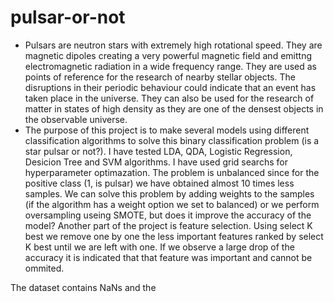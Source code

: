 # pulsar-or-not
* Pulsars are neutron stars with extremely high rotational speed. They are magnetic dipoles creating a very powerful magnetic field and emittng electromagnetic radiation in a wide frequency range. They are used as points of
reference for the research of nearby stellar objects. The disruptions in their periodic behaviour could indicate that an event has taken place in the universe. They can also be used for the research of matter in states of 
high density as they are one of the densest objects in the observable universe.
* The purpose of this project is to make several models using different classification algorithms to solve this binary classification problem (is a star pulsar or not?). I have tested LDA, QDA, Logistic Regression, Desicion
Tree and SVM algorithms. I have used grid searchs for hyperparameter optimazation. The problem is unbalanced since for the positive class (1, is pulsar) we have obtained almost 10 times less samples. We can solve this problem
by adding weights to the samples (if the algorithm has a weight option we set to balanced) or we perform oversampling useing SMOTE, but does it improve the accuracy of the model? Another part of the project is feature selection. Using select K best we remove one by one the less important features ranked by select K best until we are left with one. If we observe a large drop of the accuracy it is indicated that that feature was important and cannot be ommited.

The dataset contains NaNs and the 
